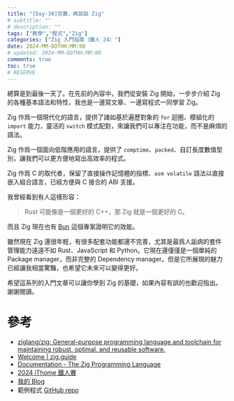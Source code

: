 ```yaml
---
title: "[Day-30]完賽，再談談 Zig"
# subtitle: ""
# description: ""
tags: ["教學","程式","Zig"]
categories: ["Zig 入門指南（鐵人 24）"]
date: 2024-MM-DDTHH:MM:00
# updated: 2024-MM-DDTHH:MM:00
comments: true
toc: true
# RESERVE
---
```


總算是到最後一天了。在先前的內容中，我們從安裝 Zig 開始，一步步介紹 Zig 的各種基本語法和特性，我也是一邊寫文章、一邊寫程式一同學習 Zig。

Zig 作爲一個現代化的語言，提供了諸如基於遍歷對象的 `for` 迴圈、模組化的 `import` 能力，靈活的 `switch` 模式配對，來讓我們可以專注在功能，而不是麻煩的語法。

Zig 作爲一個面向低階應用的語言，提供了 `comptime`、`packed`、自訂長度數值型別，讓我們可以更方便地寫出高效率的程式。

Zig 作爲 C 的取代者，保留了直接操作記憶體的指標、`asm volatile` 語法以直接嵌入組合語言，已經方便與 C 接合的 ABI 支援。

我曾經看到有人這樣形容：
> Rust 可能像是一個更好的 C++，那 Zig 就是一個更好的 C。

而且 Zig 現在也有 [Bun](https://github.com/oven-sh/bun) 這個專案證明它的效能。

雖然現在 Zig 還很年輕，有很多配套功能都還不完善，尤其是最爲人詬病的套件管理能力遠遠不如 Rust、JavaScript 和 Python。它現在還僅僅是一個單純的 Package manager，而非完整的 Dependency manager。但是它所展現的魅力已經讓我相當驚豔，也希望它未來可以變得更好。

希望這系列的入門文章可以讓你學到 Zig 的基礎，如果內容有誤的也歡迎指出。謝謝閱讀。

# 參考

- [ziglang/zig: General-purpose programming language and toolchain for maintaining robust, optimal, and reusable software.](https://github.com/ziglang/zig)
- [Welcome | zig.guide](https://zig.guide/)
- [Documentation - The Zig Programming Language](https://ziglang.org/documentation/0.13.0/)
- [2024 iThome 鐵人賽](https://ithelp.ithome.com.tw/users/20151756/ironman/7460)
- [我的 Blog](https://ziteh.github.io/posts/it24-zig-30-end)
- 範例程式 [GitHub repo](https://github.com/ziteh/zig-learn-it24)
